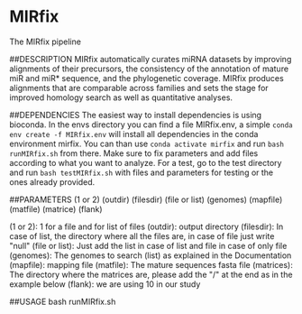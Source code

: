 # MIRfix
The MIRfix pipeline

##DESCRIPTION
MIRfix automatically curates miRNA datasets by improving alignments of
their precursors, the consistency of the annotation of mature miR and
miR* sequence, and the phylogenetic coverage. MIRfix produces
alignments that are comparable across families and sets the stage for
improved homology search as well as quantitative analyses.

##DEPENDENCIES
The easiest way to install dependencies is using bioconda.
In the envs directory you can find a file MIRfix.env, a simple ```conda env create -f MIRfix.env``` will install all dependencies in the conda environment mirfix.
You can than use ```conda activate mirfix``` and run ```bash runMIRfix.sh``` from there.
Make sure to fix parameters and add files according to what you want to analyze.
For a test, go to the test directory and run ```bash testMIRfix.sh``` with files and parameters for testing or the ones already provided.

##PARAMETERS
(1 or 2) (outdir) (filesdir) (file or list) (genomes) (mapfile) (matfile) (matrice) (flank)

(1 or 2): 1 for a file and for list of files
(outdir): output directory
(filesdir): In case of list, the directory where all the files are, in case of file just write "null"
(file or list): Just add the list in case of list and file in case of only file
(genomes): The genomes to search (list) as explained in the Documentation
(mapfile): mapping file
(matfile): The mature sequences fasta file
(matrices): The directory where the matrices are, please add the "/" at the end as in the example below
(flank): we are using 10 in our study

##USAGE
bash runMIRfix.sh
